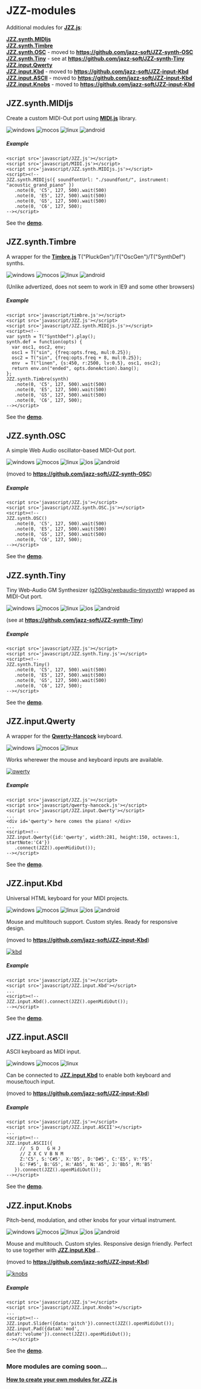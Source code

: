 # JZZ-modules

Additional modules for [**JZZ.js**](https://github.com/jazz-soft/JZZ):

[**JZZ.synth.MIDIjs**](#jzzsynthmidijs)  
[**JZZ.synth.Timbre**](#jzzsynthtimbre)  
[**JZZ.synth.OSC**](#jzzsynthosc) - moved to **https://github.com/jazz-soft/JZZ-synth-OSC**  
[**JZZ.synth.Tiny**](#jzzsynthtiny) - see at **https://github.com/jazz-soft/JZZ-synth-Tiny**  
[**JZZ.input.Qwerty**](#jzzinputqwerty)  
[**JZZ.input.Kbd**](#jzzinputkbd) - moved to **https://github.com/jazz-soft/JZZ-input-Kbd**  
[**JZZ.input.ASCII**](#jzzinputascii) - moved to **https://github.com/jazz-soft/JZZ-input-Kbd**  
[**JZZ.input.Knobs**](#jzzinputknobs) - moved to **https://github.com/jazz-soft/JZZ-input-Kbd**  

## JZZ.synth.MIDIjs

Create a custom MIDI-Out port using [**MIDI.js**](https://github.com/mudcube/MIDI.js) library.

![windows](https://jazz-soft.github.io/img/windows.jpg)
![mocos](https://jazz-soft.github.io/img/macos.jpg)
![linux](https://jazz-soft.github.io/img/linux.jpg)
![android](https://jazz-soft.github.io/img/android.jpg)

##### Example

    <script src='javascript/JZZ.js'></script>
    <script src='javascript/MIDI.js'></script>
    <script src='javascript/JZZ.synth.MIDIjs.js'></script>
    <script><!--
    JZZ.synth.MIDIjs({ soundfontUrl: "./soundfont/", instrument: "acoustic_grand_piano" })
       .note(0, 'C5', 127, 500).wait(500)
       .note(0, 'E5', 127, 500).wait(500)
       .note(0, 'G5', 127, 500).wait(500)
       .note(0, 'C6', 127, 500);
    --></script>

See the [**demo**](https://jazz-soft.github.io/modules/midijs).

## JZZ.synth.Timbre

A wrapper for the [**Timbre.js**](https://github.com/mohayonao/timbre.js) T("PluckGen")/T("OscGen")/T("SynthDef") synths.

![windows](https://jazz-soft.github.io/img/windows.jpg)
![mocos](https://jazz-soft.github.io/img/macos.jpg)
![linux](https://jazz-soft.github.io/img/linux.jpg)
![android](https://jazz-soft.github.io/img/android.jpg)

(Unlike advertized, does not seem to work in IE9 and some other browsers)

##### Example

    <script src='javascript/timbre.js'></script>
    <script src='javascript/JZZ.js'></script>
    <script src='javascript/JZZ.synth.MIDIjs.js'></script>
    <script><!--
    var synth = T("SynthDef").play();
    synth.def = function(opts) {
      var osc1, osc2, env;
      osc1 = T("sin", {freq:opts.freq, mul:0.25});
      osc2 = T("sin", {freq:opts.freq + 8, mul:0.25});
      env  = T("linen", {s:450, r:2500, lv:0.5}, osc1, osc2);
      return env.on("ended", opts.doneAction).bang();
    };
    JZZ.synth.Timbre(synth)
       .note(0, 'C5', 127, 500).wait(500)
       .note(0, 'E5', 127, 500).wait(500)
       .note(0, 'G5', 127, 500).wait(500)
       .note(0, 'C6', 127, 500);
    --></script>

See the [**demo**](https://jazz-soft.github.io/modules/timbre).

## JZZ.synth.OSC

A simple Web Audio oscillator-based MIDI-Out port.

![windows](https://jazz-soft.github.io/img/windows.jpg)
![mocos](https://jazz-soft.github.io/img/macos.jpg)
![linux](https://jazz-soft.github.io/img/linux.jpg)
![ios](https://jazz-soft.github.io/img/ios.jpg)
![android](https://jazz-soft.github.io/img/android.jpg)

(moved to **https://github.com/jazz-soft/JZZ-synth-OSC**)

##### Example

    <script src='javascript/JZZ.js'></script>
    <script src='javascript/JZZ.synth.OSC.js'></script>
    <script><!--
    JZZ.synth.OSC()
       .note(0, 'C5', 127, 500).wait(500)
       .note(0, 'E5', 127, 500).wait(500)
       .note(0, 'G5', 127, 500).wait(500)
       .note(0, 'C6', 127, 500);
    --></script>

See the [**demo**](https://jazz-soft.github.io/modules/osc).

## JZZ.synth.Tiny

Tiny Web-Audio GM Synthesizer 
([g200kg/webaudio-tinysynth](https://github.com/g200kg/webaudio-tinysynth))
wrapped as MIDI-Out port.

![windows](https://jazz-soft.github.io/img/windows.jpg)
![mocos](https://jazz-soft.github.io/img/macos.jpg)
![linux](https://jazz-soft.github.io/img/linux.jpg)
![ios](https://jazz-soft.github.io/img/ios.jpg)
![android](https://jazz-soft.github.io/img/android.jpg)

(see at **https://github.com/jazz-soft/JZZ-synth-Tiny**)

##### Example

    <script src='javascript/JZZ.js'></script>
    <script src='javascript/JZZ.synth.Tiny.js'></script>
    <script><!--
    JZZ.synth.Tiny()
       .note(0, 'C5', 127, 500).wait(500)
       .note(0, 'E5', 127, 500).wait(500)
       .note(0, 'G5', 127, 500).wait(500)
       .note(0, 'C6', 127, 500);
    --></script>

See the [**demo**](https://jazz-soft.github.io/modules/tiny).

## JZZ.input.Qwerty

A wrapper for the [**Qwerty-Hancock**](https://github.com/stuartmemo/qwerty-hancock) keyboard.

![windows](https://jazz-soft.github.io/img/windows.jpg)
![mocos](https://jazz-soft.github.io/img/macos.jpg)
![linux](https://jazz-soft.github.io/img/linux.jpg)

Works wherewer the mouse and keyboard inputs are available.

[![qwerty](https://jazz-soft.github.io/img/qwerty.png)](https://jazz-soft.github.io/modules/qwerty)

##### Example

    <script src='javascript/JZZ.js'></script>
    <script src='javascript/qwerty-hancock.js'></script>
    <script src='javascript/JZZ.input.Qwerty'></script>
    ...
    <div id='qwerty'> here comes the piano! </div>
    ...
    <script><!--
    JZZ.input.Qwerty({id:'qwerty', width:281, height:150, octaves:1, startNote:'C4'})
       .connect(JZZ().openMidiOut());
    --></script>

See the [**demo**](https://jazz-soft.github.io/modules/qwerty).

## JZZ.input.Kbd

Universal HTML keyboard for your MIDI projects.

![windows](https://jazz-soft.github.io/img/windows.jpg)
![mocos](https://jazz-soft.github.io/img/macos.jpg)
![linux](https://jazz-soft.github.io/img/linux.jpg)
![ios](https://jazz-soft.github.io/img/ios.jpg)
![android](https://jazz-soft.github.io/img/android.jpg)

Mouse and multitouch support.
Custom styles.
Ready for responsive design.

(moved to **https://github.com/jazz-soft/JZZ-input-Kbd**)

[![kbd](https://jazz-soft.github.io/img/kbds.png)](https://jazz-soft.github.io/modules/kbd)

##### Example

    <script src='javascript/JZZ.js'></script>
    <script src='javascript/JZZ.input.Kbd'></script>
    ...
    <script><!--
    JZZ.input.Kbd().connect(JZZ().openMidiOut());
    --></script>

See the [**demo**](https://jazz-soft.github.io/modules/kbd).

## JZZ.input.ASCII

ASCII keyboard as MIDI input.

![windows](https://jazz-soft.github.io/img/windows.jpg)
![mocos](https://jazz-soft.github.io/img/macos.jpg)
![linux](https://jazz-soft.github.io/img/linux.jpg)

Can be connected to [**JZZ.input.Kbd**](#jzzinputkbd) to enable both keyboard and mouse/touch input.

(moved to **https://github.com/jazz-soft/JZZ-input-Kbd**)

##### Example

    <script src='javascript/JZZ.js'></script>
    <script src='javascript/JZZ.input.ASCII'></script>
    ...
    <script><!--
    JZZ.input.ASCII({
         //  S D   G H J
         // Z X C V B N M
         Z:'C5', S:'C#5', X:'D5', D:'D#5', C:'E5', V:'F5',
         G:'F#5', B:'G5', H:'Ab5', N:'A5', J:'Bb5', M:'B5'
       }).connect(JZZ().openMidiOut());
    --></script>

See the [**demo**](https://jazz-soft.github.io/modules/ascii).

## JZZ.input.Knobs

Pitch-bend, modulation, and other knobs for your virtual instrument.

![windows](https://jazz-soft.github.io/img/windows.jpg)
![mocos](https://jazz-soft.github.io/img/macos.jpg)
![linux](https://jazz-soft.github.io/img/linux.jpg)
![ios](https://jazz-soft.github.io/img/ios.jpg)
![android](https://jazz-soft.github.io/img/android.jpg)

Mouse and multitouch.
Custom styles.
Responsive design friendly.
Perfect to use together with [**JZZ.input.Kbd**](#jzzinputkbd)...

(moved to **https://github.com/jazz-soft/JZZ-input-Kbd**)

[![knobs](https://jazz-soft.github.io/img/knobs.png)](https://jazz-soft.github.io/modules/knobs)

##### Example

    <script src='javascript/JZZ.js'></script>
    <script src='javascript/JZZ.input.Knobs'></script>
    ...
    <script><!--
    JZZ.input.Slider({data:'pitch'}).connect(JZZ().openMidiOut());
    JZZ.input.Pad({dataX:'mod', dataY:'volume'}).connect(JZZ().openMidiOut());
    --></script>

See the [**demo**](https://jazz-soft.github.io/modules/knobs).


### More modules are coming soon...

[**How to create your own modules for JZZ.js**](https://jazz-soft.net/doc/JZZ/modules.html)
